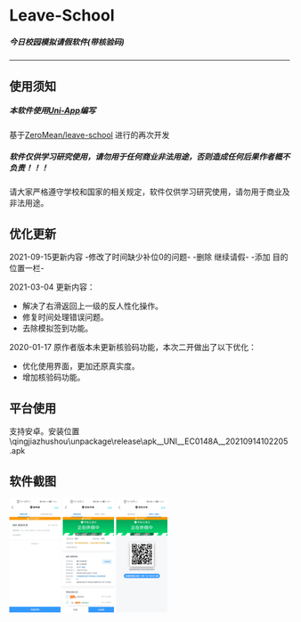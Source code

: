 # **Leave-School**

##### 今日校园模拟请假软件(带核验码)

---



##  **使用须知**

##### 本软件使用[Uni-App](https://uniapp.dcloud.io/)编写

基于[ZeroMean/leave-school](https://github.com/ZeroMean/leave-school) 进行的再次开发

##### 软件仅供学习研究使用，请勿用于任何商业非法用途，否则造成任何后果作者概不负责！！！

请大家严格遵守学校和国家的相关规定，软件仅供学习研究使用，请勿用于商业及非法用途。





##  优化更新

2021-09-15更新内容
-修改了时间缺少补位0的问题-
-删除 继续请假-
-添加 目的位置一栏-

2021-03-04 更新内容：

- 解决了右滑返回上一级的反人性化操作。
- 修复时间处理错误问题。
- 去除模拟签到功能。



2020-01-17 原作者版本未更新核验码功能，本次二开做出了以下优化：

- 优化使用界面，更加还原真实度。
- 增加核验码功能。



##  平台使用

支持安卓。安装位置 \qingjiazhushou\unpackage\release\apk\__UNI__EC0148A__20210914102205.apk





## 软件截图

<img src="images/a1.jpg" alt="2541610871202_.pic_hd" style="zoom:20%;" />

<img src="images/a2.jpg" alt="2551610871203_.pic_hd" style="zoom:20%;" />

<img src="images/a3.jpg" alt="2561610871204_.pic_hd" style="zoom:20%;" />
